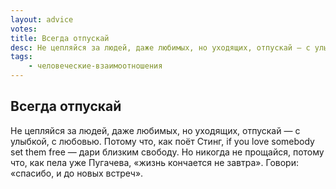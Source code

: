 ```yaml
---
layout: advice
votes:
title: Всегда отпускай
desc: Не цепляйся за людей, даже любимых, но уходящих, отпускай — с улыбкой, с любовью.
tags:
    - человеческие-взаимоотношения
---
```


## Всегда отпускай

Не цепляйся за людей, даже любимых, но уходящих, отпускай — с улыбкой, с любовью. Потому что, как поёт Стинг, if you love somebody set them free — дари близким свободу. Но никогда не прощайся, потому что, как пела уже Пугачева, «жизнь кончается не завтра». Говори: «спасибо, и до новых встреч».
